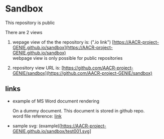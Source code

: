 # Sandbox

This repository is public

There are 2 views

1. wepage view of the the repository is: (".io link")
   [https://AACR-project-GENIE.github.io/sandbox](https://AACR-project-GENIE.github.io/sandbox)  
   webpage view is only possible for public repositories  


2. repository view URL is: [https://github.com/AACR-project-GENIE/sandbox](https://github.com/AACR-project-GENIE/sandbox)  



## links
- example of MS Word document rendering  
  
  On a dummy document. This document is stored in github repo.  
  word file reference: [link](https://github.com/AACR-project-GENIE/sandbox/raw/refs/heads/main/word.docx)  


- sample svg: (example)[https://AACR-project-GENIE.github.io/sandbox/test001.svg]
